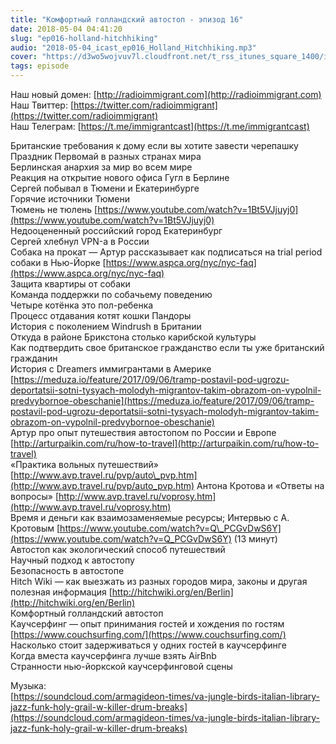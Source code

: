 ```yaml
---
title: "Комфортный голландский автостоп - эпизод 16"
date: 2018-05-04 04:41:20
slug: "ep016-holland-hitchhiking"
audio: "2018-05-04_icast_ep016_Holland_Hitchhiking.mp3"
cover: "https://d3wo5wojvuv7l.cloudfront.net/t_rss_itunes_square_1400/images.spreaker.com/original/d20daaa729fc8cae11f6717f5c961b50.jpg"
tags: episode
---
```

Наш новый домен: [http://radioimmigrant.com](http://radioimmigrant.com)  
Наш Твиттер: [https://twitter.com/radioimmigrant](https://twitter.com/radioimmigrant)  
Наш Телеграм: [https://t.me/immigrantcast](https://t.me/immigrantcast)  
  
Британские требования к дому если вы хотите завести черепашку  
Праздник Первомай в разных странах мира  
Берлинская анархия за мир во всем мире  
Реакция на открытие нового офиса Гугл в Берлине  
Сергей побывал в Тюмени и Екатеринбурге  
Горячие источники Тюмени  
Тюмень не тюлень [https://www.youtube.com/watch?v=1Bt5VJjuyj0](https://www.youtube.com/watch?v=1Bt5VJjuyj0)  
Недооцененный российский город Екатеринбург  
Сергей хлебнул VPN-а в России  
Собака на прокат — Артур рассказывает как подписаться на trial period собаки в Нью-Йорке [https://www.aspca.org/nyc/nyc-faq](https://www.aspca.org/nyc/nyc-faq)  
Защита квартиры от собаки  
Команда поддержки по собачьему поведению  
Четыре котëнка это пол-ребенка  
Процесс отдавания котят кошки Пандоры  
История с поколением Windrush в Британии  
Откуда в районе Брикстона столько карибской культуры  
Как подтвердить свое британское гражданство если ты уже британский гражданин  
История с Dreamers иммигрантами в Америке [https://meduza.io/feature/2017/09/06/tramp-postavil-pod-ugrozu-deportatsii-sotni-tysyach-molodyh-migrantov-takim-obrazom-on-vypolnil-predvybornoe-obeschanie](https://meduza.io/feature/2017/09/06/tramp-postavil-pod-ugrozu-deportatsii-sotni-tysyach-molodyh-migrantov-takim-obrazom-on-vypolnil-predvybornoe-obeschanie)  
Артур про опыт путешествия автостопом по России и Европе [http://arturpaikin.com/ru/how-to-travel](http://arturpaikin.com/ru/how-to-travel)  
«Практика вольных путешествий» [http://www.avp.travel.ru/pvp/auto\_pvp.htm](http://www.avp.travel.ru/pvp/auto_pvp.htm) Антона Кротова и «Ответы на вопросы» [http://www.avp.travel.ru/voprosy.htm](http://www.avp.travel.ru/voprosy.htm)  
Время и деньги как взаимозаменяемые ресурсы; Интервью с А. Кротовым [https://www.youtube.com/watch?v=Q\_PCGvDwS6Y](https://www.youtube.com/watch?v=Q_PCGvDwS6Y) (13 минут)  
Автостоп как экологический способ путешествий  
Научный подход к автостопу  
Безопасность в автостопе  
Hitch Wiki — как выезжать из разных городов мира, законы и другая полезная информация [http://hitchwiki.org/en/Berlin](http://hitchwiki.org/en/Berlin)  
Комфортный голландский автостоп  
Каучсерфинг — опыт принимания гостей и хождения по гостям [https://www.couchsurfing.com/](https://www.couchsurfing.com/)  
Насколько стоит задерживаться у одних гостей в каучсерфинге  
Когда вместа каучсерфинга лучше взять AirBnb  
Странности нью-йоркской каучсерфинговой сцены  
  
Музыка:  
[https://soundcloud.com/armagideon-times/va-jungle-birds-italian-library-jazz-funk-holy-grail-w-killer-drum-breaks](https://soundcloud.com/armagideon-times/va-jungle-birds-italian-library-jazz-funk-holy-grail-w-killer-drum-breaks)
